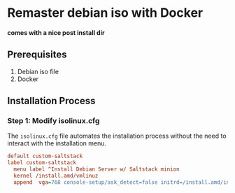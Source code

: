 # Remaster debian iso with Docker
#### comes with a nice post install dir

## Prerequisites
1. Debian iso file
2. Docker
   
## Installation Process

### Step 1: Modify isolinux.cfg

The `isolinux.cfg` file automates the installation process without the need to interact with the installation menu.

```cfg
default custom-saltstack
label custom-saltstack
  menu label ^Install Debian Server w/ Saltstack minion
  kernel /install.amd/vmlinuz
  append  vga=768 console-setup/ask_detect=false initrd=/install.amd/initrd.gz quiet ---
```

